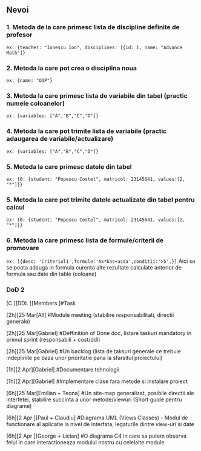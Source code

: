 ## Nevoi

### 1. Metoda de la care primesc lista de discipline definite de profesor
`ex: {teacher: "Ionescu Ion", disciplines: [{id: 1, name: "Advance Math"]}`
### 2. Metoda la care pot crea o disciplina noua
`ex: {name: "OOP"}`
### 3. Metoda la care primesc lista de variabile din tabel (practic numele coloanelor)
`ex: {variables: ["A","B","C","D"]}`
### 4. Metoda la care pot trimite lista de variabile (practic adaugarea de variabile/actualizare)
`ex: {variables: ["A","B","C","D"]}`
### 5. Metoda la care primesc datele din tabel
`ex: {0: {student: "Popescu Costel", matricol: 23145641, values:[2, "*"]}}`
### 5. Metoda la care pot trimite datele actualizate din tabel pentru calcul
`ex: {0: {student: "Popescu Costel", matricol: 23145641, values:[2, "*"]}}`
### 6. Metoda la care primesc lista de formule/criterii de promovare
`ex: [{desc: 'Criteriul1',formule:'Ax*bas+asda',conditii:'>5',}]`
Aici sa se poata adauga in formula curenta alte rezultate calculate anterior de formula sau date din table (coloane)

### DoD 2
[C ][DDL   ][Members          ]#Task

[2h][25 Mar[All]              #Module meeting (stabilire responsabilitati, directii 	generale)

[2h][25 Mar[Gabriel]          #Deffinition of Done doc, listare taskuri mandatory in primul sprint (responsabili + cost/ddl)

[2h][25 Mar[Gabriel]          #Un backlog (lista de taksuri generale ce trebuie indeplinite pe baza unor prioritatie pana la sfarsitul proiectului)

[1h][2 Apr][Gabriel]           #Documentare tehnologii

[1h][2 Apr][Gabriel]           #Implementare clase fara metode si instalare proiect

[6h][25 Mar[Emilian + Teona]  #Un site-map generalizat, posibile directii ale interfetei, stabilire succinta a unor metode/viewuri (Short guide pentru diagrame)

[6h][2 Apr ][Paul + Claudiu]   #Diagrama UML (Views Classes) - Modul de functionare al aplicatie la nivel de interfata, legaturile dintre view-uri si date

[6h][2 Apr ][George + Lician]  #O diagrama C4 in care sa putem observa felul in care interactioneaza modulul nostru cu celelalte module
